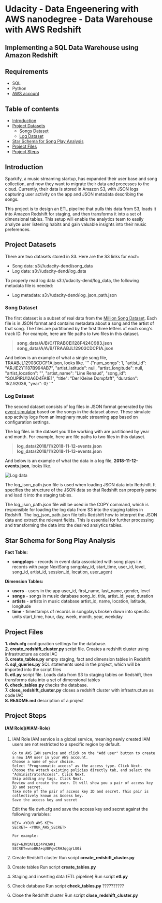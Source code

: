 # Udacity - Data Engeenering with AWS nanodegree - Data Warehouse with AWS Redshift
## Implementing a SQL Data Warehouse using Amazon Redshift

## Requirements
* SQL 
* Python
* [AWS account](https://portal.aws.amazon.com/billing/signup#/start)

## Table of contents
* [Introduction](#Introduction)
* [Project Datasets](#Project-Datasets)
    * [Songs Dataset](#Song-Dataset)
    * [Log Dataset](#Log-Dataset)
* [Star Schema for Song Play Analysis](#Star-Schema-for-Song-Play-Analysis)
* [Project Files](#Project-Files)
* [Project Steps](#Project-Steps)


## Introduction
Sparkify, a music streaming startup, has expanded their user base and song collection, and now they want to migrate their data and processes to the cloud. Currently, their data is stored in Amazon S3, with JSON logs capturing user activity on the app and JSON metadata describing the songs.

This project is to design an ETL pipeline that pulls this data from S3, loads it into Amazon Redshift for staging, and then transforms it into a set of dimensional tables. This setup will enable the analytics team to easily analyze user listening habits and gain valuable insights into their music preferences.

## Project Datasets
There are two datasets stored in S3. Here are the S3 links for each:
- Song data: s3://udacity-dend/song_data
- Log data: s3://udacity-dend/log_data

To properly read log data s3://udacity-dend/log_data, the following metadata file is needed:
- Log metadata: s3://udacity-dend/log_json_path.json

### Song Dataset
The first dataset is a subset of real data from the [Million Song Dataset](https://labrosa.ee.columbia.edu/millionsong/). Each file is in JSON format and contains metadata about a song and the artist of that song. The files are partitioned by the first three letters of each song's track ID. For example, here are file paths to two files in this dataset.

>**song_data/A/B/C/TRABCEI128F424C983.json**<br>
>**song_data/A/A/B/TRAABJL12903CDCF1A.json**

And below is an example of what a single song file, TRAABJL12903CDCF1A.json, looks like.
'''
{"num_songs": 1, "artist_id": "ARJIE2Y1187B994AB7", "artist_latitude": null, "artist_longitude": null, "artist_location": "", "artist_name": "Line Renaud", "song_id": "SOUPIRU12A6D4FA1E1", "title": "Der Kleine Dompfaff", "duration": 152.92036, "year": 0}
'''

### Log Dataset
The second dataset consists of log files in JSON format generated by this [event simulator](https://github.com/Interana/eventsim) based on the songs in the dataset above. These simulate app activity logs from an imaginary music streaming app based on configuration settings.

The log files in the dataset you'll be working with are partitioned by year and month. For example, here are file paths to two files in this dataset.

>**log_data/2018/11/2018-11-12-events.json**<br>
>**log_data/2018/11/2018-11-13-events.json**

And below is an example of what the data in a log file, **2018-11-12-events.json**, looks like.

![Log data](images/log-data.png)

The log_json_path.json file is used when loading JSON data into Redshift. It specifies the structure of the JSON data so that Redshift can properly parse and load it into the staging tables.

The log_json_path.json file will be used in the COPY command, which is responsible for loading the log data from S3 into the staging tables in Redshift. The log_json_path.json file tells Redshift how to interpret the JSON data and extract the relevant fields. This is essential for further processing and transforming the data into the desired analytics tables.

## Star Schema for Song Play Analysis
**Fact Table:**
- **songplays** - records in event data associated with song plays i.e. records with page NextSong
        songplay_id, start_time, user_id, level, song_id, artist_id, session_id, location, user_agent

**Dimension Tables:**
- **users** - users in the app
        user_id, first_name, last_name, gender, level
- **songs** - songs in music database
        song_id, title, artist_id, year, duration
- **artists** - artists in music database
        artist_id, name, location, latitude, longitude
- **time** - timestamps of records in songplays broken down into specific units
        start_time, hour, day, week, month, year, weekday


## Project Files
**1. dwh.cfg**                    configuration settings for the database.<br>
**2. create_redshift_cluster.py** script file. Creates a redshift cluster using infrastructure as code IAC<br>
**3. create_tables.py**           empty staging, fact and dimension tables in Redshift  <br>
**4. sql_queries.py**             SQL statements used in the project, which will be imported into the script files<br>
**5. etl.py**  script file. Loads data from S3 to staging tables on Redshift, then transforms data into a set of dimensional tables <br>
**6. check_tables.py**            checks the database. <br>
**7. close_redshift_cluster.py** closes a redshift cluster with infrastructure as code IAC<br>
**8. README.md**                  description of a project<br>

## Project Steps
#### IAM Role](#IAM-Role)
1.  IAM Role
    IAM service is a global service, meaning newly created IAM users are not restricted to a specific region by default.

        Go to AWS IAM service and click on the "Add user" button to create a new IAM user in your AWS account.
        Choose a name of your choice.
        Select "Programmatic access" as the access type. Click Next.
        Choose the Attach existing policies directly tab, and select the "AdministratorAccess". Click Next.
        Skip adding any tags. Click Next.
        Review and create the user. It will show you a pair of access key ID and secret.
        Take note of the pair of access key ID and secret. This pair is collectively known as Access key.
        Save the access key and secret

    Edit the file dwh.cfg and save the access key and secret against the following variables:

        KEY= <YOUR_AWS_KEY>
        SECRET= <YOUR_AWS_SECRET>

        For example:

        KEY=6JW3ATLQ34PH3AKI
        SECRET=wnoBHA+qUBFgwCRHJqgqrLU0i
        
2. Create Redshift cluster
    Run script **create_redshift_cluster.py**
    
3. Create tables
    Run script **create_tables.py**
   
4. Staging and inserting data (ETL pipeline)
    Run script **etl.py**
    
5. Check database
    Run script **check_tables.py** ??????????
    
6. Close the Redshift cluster
    Run script **close_redshift_cluster.py**

